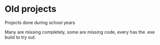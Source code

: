# Old projects
Projects done during school years

Many are missing completely, some are missing code, every has the .exe build to try out.
